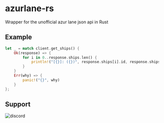 # azurlane-rs
Wrapper for the unofficial azur lane json api in Rust


## Example
```rust
let _ = match client.get_ships() {
    Ok(response) => {
        for i in 0..response.ships.len() {
            println!("[{}]: ({})", response.ships[i].id, response.ships[i].name)
        }
    }
    Err(why) => {
        panic!("{}", why)
    }
};
```

## Support
![discord](https://discordapp.com/api/v6/guilds/240059867744698368/widget.png?style=banner2)